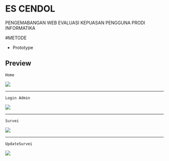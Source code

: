 # ES CENDOL

PENGEMABANGAN WEB EVALUASI KEPUASAN PENGGUNA PRODI INFORMATIKA

#METODE 
- Prototype

## Preview

`Home`

<img src="[https://imgur.com/OObU9Jd](https://imgur.com/OObU9Jd)">

***

`Login Admin`

<img src="https://imgur.com/tpy2yM4">

***

`Survei`

<img src="https://imgur.com/DzLbWJG">

***

`UpdateSurvei`

<img src="https://imgur.com/T1NljUG">

